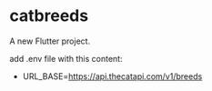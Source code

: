# catbreeds

A new Flutter project.

add .env file with this content:

- URL_BASE=https://api.thecatapi.com/v1/breeds
